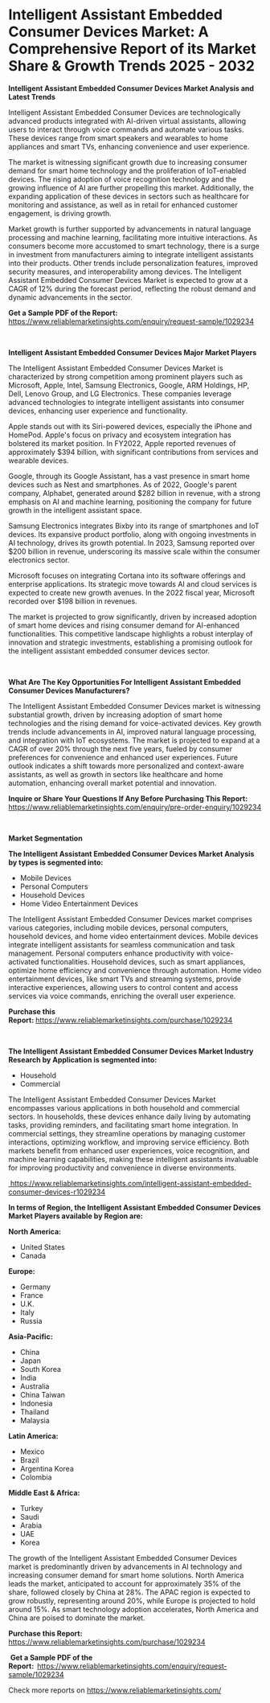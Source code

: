 <p><h1>Intelligent Assistant Embedded Consumer Devices Market: A Comprehensive Report of its Market Share & Growth Trends 2025 - 2032</h1></p><p><strong>Intelligent Assistant Embedded Consumer Devices Market Analysis and Latest Trends</strong></p>
<p><p>Intelligent Assistant Embedded Consumer Devices are technologically advanced products integrated with AI-driven virtual assistants, allowing users to interact through voice commands and automate various tasks. These devices range from smart speakers and wearables to home appliances and smart TVs, enhancing convenience and user experience. </p><p>The market is witnessing significant growth due to increasing consumer demand for smart home technology and the proliferation of IoT-enabled devices. The rising adoption of voice recognition technology and the growing influence of AI are further propelling this market. Additionally, the expanding application of these devices in sectors such as healthcare for monitoring and assistance, as well as in retail for enhanced customer engagement, is driving growth.</p><p>Market growth is further supported by advancements in natural language processing and machine learning, facilitating more intuitive interactions. As consumers become more accustomed to smart technology, there is a surge in investment from manufacturers aiming to integrate intelligent assistants into their products. Other trends include personalization features, improved security measures, and interoperability among devices. The Intelligent Assistant Embedded Consumer Devices Market is expected to grow at a CAGR of 12% during the forecast period, reflecting the robust demand and dynamic advancements in the sector.</p></p>
<p><strong>Get a Sample PDF of the Report:&nbsp;</strong> <a href="https://www.reliablemarketinsights.com/enquiry/request-sample/1029234?utm_campaign=2769&utm_medium=2&utm_source=Github&utm_content=ia&utm_term=21032025&utm_id=intelligent-assistant-embedded-consumer-devices">https://www.reliablemarketinsights.com/enquiry/request-sample/1029234</a></p>
<p>&nbsp;</p>
<p><strong>Intelligent Assistant Embedded Consumer Devices Major Market Players</strong></p>
<p><p>The Intelligent Assistant Embedded Consumer Devices Market is characterized by strong competition among prominent players such as Microsoft, Apple, Intel, Samsung Electronics, Google, ARM Holdings, HP, Dell, Lenovo Group, and LG Electronics. These companies leverage advanced technologies to integrate intelligent assistants into consumer devices, enhancing user experience and functionality.</p><p>Apple stands out with its Siri-powered devices, especially the iPhone and HomePod. Apple's focus on privacy and ecosystem integration has bolstered its market position. In FY2022, Apple reported revenues of approximately $394 billion, with significant contributions from services and wearable devices.</p><p>Google, through its Google Assistant, has a vast presence in smart home devices such as Nest and smartphones. As of 2022, Google's parent company, Alphabet, generated around $282 billion in revenue, with a strong emphasis on AI and machine learning, positioning the company for future growth in the intelligent assistant space.</p><p>Samsung Electronics integrates Bixby into its range of smartphones and IoT devices. Its expansive product portfolio, along with ongoing investments in AI technology, drives its growth potential. In 2023, Samsung reported over $200 billion in revenue, underscoring its massive scale within the consumer electronics sector.</p><p>Microsoft focuses on integrating Cortana into its software offerings and enterprise applications. Its strategic move towards AI and cloud services is expected to create new growth avenues. In the 2022 fiscal year, Microsoft recorded over $198 billion in revenues.</p><p>The market is projected to grow significantly, driven by increased adoption of smart home devices and rising consumer demand for AI-enhanced functionalities. This competitive landscape highlights a robust interplay of innovation and strategic investments, establishing a promising outlook for the intelligent assistant embedded consumer devices sector.</p></p>
<p>&nbsp;</p>
<p><strong>What Are The Key Opportunities For Intelligent Assistant Embedded Consumer Devices Manufacturers?</strong></p>
<p><p>The Intelligent Assistant Embedded Consumer Devices market is witnessing substantial growth, driven by increasing adoption of smart home technologies and the rising demand for voice-activated devices. Key growth trends include advancements in AI, improved natural language processing, and integration with IoT ecosystems. The market is projected to expand at a CAGR of over 20% through the next five years, fueled by consumer preferences for convenience and enhanced user experiences. Future outlook indicates a shift towards more personalized and context-aware assistants, as well as growth in sectors like healthcare and home automation, enhancing overall market potential and innovation.</p></p>
<p><strong>Inquire or Share Your Questions If Any Before Purchasing This Report:</strong> <a href="https://www.reliablemarketinsights.com/enquiry/pre-order-enquiry/1029234?utm_campaign=2769&utm_medium=2&utm_source=Github&utm_content=ia&utm_term=21032025&utm_id=intelligent-assistant-embedded-consumer-devices">https://www.reliablemarketinsights.com/enquiry/pre-order-enquiry/1029234</a></p>
<p>&nbsp;</p>
<p><strong>Market Segmentation</strong></p>
<p><strong>The Intelligent Assistant Embedded Consumer Devices Market Analysis by types is segmented into:</strong></p>
<p><ul><li>Mobile Devices</li><li>Personal Computers</li><li>Household Devices</li><li>Home Video Entertainment Devices</li></ul></p>
<p><p>The Intelligent Assistant Embedded Consumer Devices market comprises various categories, including mobile devices, personal computers, household devices, and home video entertainment devices. Mobile devices integrate intelligent assistants for seamless communication and task management. Personal computers enhance productivity with voice-activated functionalities. Household devices, such as smart appliances, optimize home efficiency and convenience through automation. Home video entertainment devices, like smart TVs and streaming systems, provide interactive experiences, allowing users to control content and access services via voice commands, enriching the overall user experience.</p></p>
<p><strong>Purchase this Report:&nbsp;</strong><a href="https://www.reliablemarketinsights.com/purchase/1029234?utm_campaign=2769&utm_medium=2&utm_source=Github&utm_content=ia&utm_term=21032025&utm_id=intelligent-assistant-embedded-consumer-devices">https://www.reliablemarketinsights.com/purchase/1029234</a></p>
<p>&nbsp;</p>
<p><strong>The Intelligent Assistant Embedded Consumer Devices Market Industry Research by Application is segmented into:</strong></p>
<p><ul><li>Household</li><li>Commercial</li></ul></p>
<p><p>The Intelligent Assistant Embedded Consumer Devices Market encompasses various applications in both household and commercial sectors. In households, these devices enhance daily living by automating tasks, providing reminders, and facilitating smart home integration. In commercial settings, they streamline operations by managing customer interactions, optimizing workflow, and improving service efficiency. Both markets benefit from enhanced user experiences, voice recognition, and machine learning capabilities, making these intelligent assistants invaluable for improving productivity and convenience in diverse environments.</p></p>
<p><a href="https://www.reliablemarketinsights.com/intelligent-assistant-embedded-consumer-devices-r1029234?utm_campaign=2769&utm_medium=2&utm_source=Github&utm_content=ia&utm_term=21032025&utm_id=intelligent-assistant-embedded-consumer-devices">&nbsp;https://www.reliablemarketinsights.com/intelligent-assistant-embedded-consumer-devices-r1029234</a></p>
<p><strong>In terms of Region, the Intelligent Assistant Embedded Consumer Devices Market Players available by Region are:</strong></p>
<p>
    <p> <strong> North America: </strong>
        <ul>
            <li>United States</li>
            <li>Canada</li>
        </ul>
        </p> 
    <p> <strong> Europe: </strong>
        <ul>
            <li>Germany</li>
            <li>France</li>
            <li>U.K.</li>
            <li>Italy</li>
            <li>Russia</li>
        </ul>
        </p> 
    <p> <strong> Asia-Pacific: </strong>
        <ul>
            <li>China</li>
            <li>Japan</li>
            <li>South Korea</li>
            <li>India</li>
            <li>Australia</li>
            <li>China Taiwan</li>
            <li>Indonesia</li>
            <li>Thailand</li>
            <li>Malaysia</li>
        </ul>
        </p> 
    <p> <strong> Latin America: </strong>
        <ul>
            <li>Mexico</li>
            <li>Brazil</li>
            <li>Argentina Korea</li>
            <li>Colombia</li>
        </ul>
        </p> 
    <p> <strong> Middle East & Africa: </strong>
        <ul>
            <li>Turkey</li>
            <li>Saudi</li>
            <li>Arabia</li>
            <li>UAE</li>
            <li>Korea</li>
        </ul>
    </p>
    </p>
<p><p>The growth of the Intelligent Assistant Embedded Consumer Devices market is predominantly driven by advancements in AI technology and increasing consumer demand for smart home solutions. North America leads the market, anticipated to account for approximately 35% of the share, followed closely by China at 28%. The APAC region is expected to grow robustly, representing around 20%, while Europe is projected to hold around 15%. As smart technology adoption accelerates, North America and China are poised to dominate the market.</p></p>
<p><strong>Purchase this Report: </strong><a href="https://www.reliablemarketinsights.com/purchase/1029234?utm_campaign=2769&utm_medium=2&utm_source=Github&utm_content=ia&utm_term=21032025&utm_id=intelligent-assistant-embedded-consumer-devices">https://www.reliablemarketinsights.com/purchase/1029234</a></p>
<p>&nbsp;<strong>Get a Sample PDF of the Report:&nbsp;&nbsp;</strong><a href="https://www.reliablemarketinsights.com/enquiry/request-sample/1029234?utm_campaign=2769&utm_medium=2&utm_source=Github&utm_content=ia&utm_term=21032025&utm_id=intelligent-assistant-embedded-consumer-devices">https://www.reliablemarketinsights.com/enquiry/request-sample/1029234</a></p>
<p><strong></strong></p>
<p>Check more reports on <a href="https://www.reliablemarketinsights.com/?utm_campaign=2769&utm_medium=2&utm_source=Github&utm_content=ia&utm_term=21032025&utm_id=intelligent-assistant-embedded-consumer-devices">https://www.reliablemarketinsights.com/</a></p>